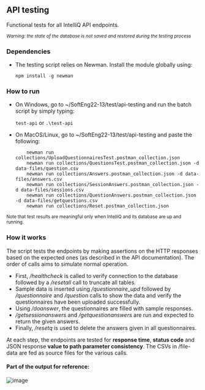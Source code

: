 ## API testing

Functional tests for all IntelliQ API endpoints.

<sub>*Warning: the state of the database is not saved and restored during the testing process*</sub>

### Dependencies

- The testing script relies on Newman. Install the module globally using:

    ``` npm install -g newman ```
    
### How to run
    
- On Windows, go to ~/SoftEng22-13/test/api-testing and run the batch script by simply typing:

    ``` test-api ``` or ``` .\test-api ``` 
    
- On MacOS/Linux, go to ~/SoftEng22-13/test/api-testing and paste the following:

    ``` newman run collections/Constants.postman_collection.json
        newman run collections/UploadQuestionnairesTest.postman_collection.json
        newman run collections/QuestionsTest.postman_collection.json -d data-files/question.csv
        newman run collections/Answers.postman_collection.json -d data-files/answers.csv
        newman run collections/SessionAnswers.postman_collection.json -d data-files/sessions.csv
        newman run collections/QuestionAnswers.postman_collection.json -d data-files/getquestions.csv
        newman run collections/Reset.postman_collection.json 
    ```
    
<sub>Note that test results are meaningful only when IntelliQ and its database are up and running.</sub>


### How it works

The script tests the endpoints by making assertions on the HTTP responses based on the expected ones (as described in the API documentation). 
The order of calls aims to simulate normal operation.

- First, */healthcheck* is called to verify connection to the database followed by a */resetall* call to truncate all tables. 
- Sample data is inserted using */questionnaire_upd* followed by */questionnaire* and */question* calls to show the data and verify the questionnaires have been uploaded successfully. 
- Using */doanswer*, the questionnaires are filled with sample responses.
- */getsessionanswers* and */getquestionanswers* are run and expected to return the given answers.
- Finally, */resetq* is used to delete the answers given in all questionnaires.

At each step, the endpoints are tested for **response time**, **status code** and JSON response **value to path parameter consistency**. 
The CSVs in /file-data are fed as source files for the various calls.

#### Part of the output for reference:
![image](https://user-images.githubusercontent.com/115061993/218283303-3b052ef8-d29b-42af-9c49-4d874f0b1f10.png)
